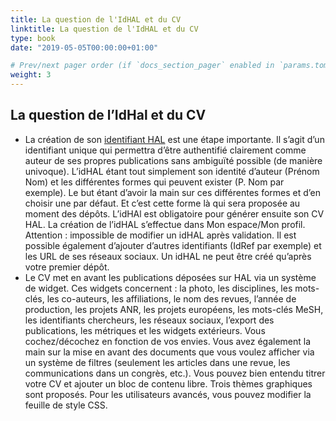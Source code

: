 ```yaml
---
title: La question de l'IdHAL et du CV
linktitle: La question de l'IdHAL et du CV
type: book
date: "2019-05-05T00:00:00+01:00"

# Prev/next pager order (if `docs_section_pager` enabled in `params.toml`)
weight: 3
---
```

## La question de l’IdHal et du CV

- La création de son [identifiant HAL](https://doc.archives-ouvertes.fr/identifiant-auteur-idhal-cv/) est une étape importante. Il s’agit d’un identifiant
    unique qui permettra d’être authentifié clairement comme auteur de ses propres
    publications sans ambiguïté possible (de manière univoque). L’idHAL étant tout
    simplement son identité d’auteur (Prénom Nom) et les différentes formes qui
    peuvent exister (P. Nom par exemple). Le but étant d’avoir la main sur ces
    différentes formes et d’en choisir une par défaut. Et c’est cette forme là qui sera
    proposée au moment des dépôts. L’idHAl est obligatoire pour générer ensuite son CV
    HAL. La création de l’idHAL s’effectue dans Mon espace/Mon profil. Attention :
    impossible de modifier un idHAL après validation. Il est possible également d’ajouter
    d’autres identifiants (IdRef par exemple) et les URL de ses réseaux sociaux. Un
    idHAL ne peut être créé qu’après votre premier dépôt.
- Le CV met en avant les publications déposées sur HAL via un système de widget. Ces
    widgets concernent : la photo, les disciplines, les mots-clés, les co-auteurs, les
    affiliations, le nom des revues, l’année de production, les projets ANR, les projets
    européens, les mots-clés MeSH, les identifiants chercheurs, les réseaux sociaux,
    l’export des publications, les métriques et les widgets extérieurs. Vous
    cochez/décochez en fonction de vos envies. Vous avez également la main sur la mise
    en avant des documents que vous voulez afficher via un système de filtres
    (seulement les articles dans une revue, les communications dans un congrès, etc.).
    Vous pouvez bien entendu titrer votre CV et ajouter un bloc de contenu libre. Trois
    thèmes graphiques sont proposés. Pour les utilisateurs avancés, vous pouvez
    modifier la feuille de style CSS.
